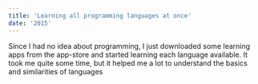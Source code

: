 ```yaml
---
title: 'Learning all programming languages at once'
date: '2015'
---
```


Since I had no idea about programming, I just downloaded some learning apps from the app-store
and started learning each language available. It took me quite some time, but
it helped me a lot to understand the basics and similarities of languages